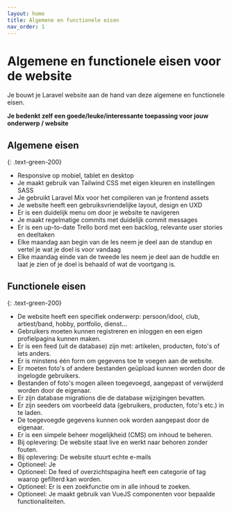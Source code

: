 ```yaml
---
layout: home
title: Algemene en functionele eisen
nav_order: 1
---
```


# Algemene en functionele eisen voor de website

Je bouwt je Laravel website aan de hand van deze algemene en functionele eisen.

**Je bedenkt zelf een goede/leuke/interessante toepassing voor jouw onderwerp / website**

##  Algemene eisen
{: .text-green-200}

- Responsive op mobiel, tablet en desktop
- Je maakt gebruik van Tailwind CSS met eigen kleuren en instellingen SASS 
- Je gebruikt Laravel Mix voor het compileren van je frontend assets
- Je website heeft een gebruiksvriendelijke layout, design en UXD
- Er is een duidelijk menu om door je website te navigeren
- Je maakt regelmatige commits met duidelijk commit messages
- Er is een up-to-date Trello bord met een backlog, relevante user stories en deeltaken
- Elke maandag aan begin van de les neem je deel aan de standup en vertel je wat je doel is voor vandaag
- Elke maandag einde van de tweede les neem je deel aan de huddle en laat je zien of je doel is behaald of wat de voortgang is.


## Functionele eisen
{: .text-green-200}

- De website heeft een specifiek onderwerp: persoon/idool, club, artiest/band, hobby, portfolio, dienst...
- Gebruikers moeten kunnen registreren en inloggen en een eigen profielpagina kunnen maken.
- Er is een feed (uit de database) zijn met: artikelen, producten, foto's of iets anders.
- Er is minstens één form om gegevens toe te voegen aan de website.
- Er moeten foto's of andere bestanden geüpload kunnen worden door de ingelogde gebruikers.
- Bestanden of foto's mogen alleen toegevoegd, aangepast of verwijderd worden door de eigenaar.
- Er zijn database migrations die de database wijzigingen bevatten.
- Er zijn seeders om voorbeeld data (gebruikers, producten, foto's etc.) in te laden.
- De toegevoegde gegevens kunnen ook worden aangepast door de eigenaar. 
- Er is een simpele beheer mogelijkheid (CMS) om inhoud te beheren.
- Bij oplevering: De website staat live en werkt naar behoren zonder fouten.
- Bij oplevering: De website stuurt echte e-mails
- Optioneel: Je 
- Optioneel: De feed of overzichtspagina heeft een categorie of tag waarop gefilterd kan worden.
- Optioneel: Er is een zoekfunctie om in alle inhoud te zoeken.
- Optioneel: Je maakt gebruik van VueJS componenten voor bepaalde functionaliteiten.
